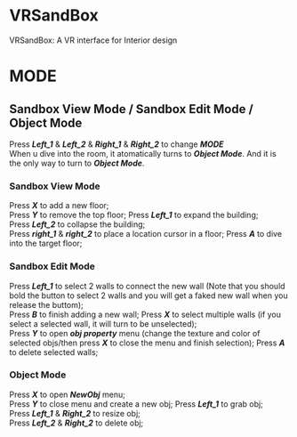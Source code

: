 # VRSandBox
VRSandBox: A VR interface for Interior design

# MODE  
## Sandbox View Mode / Sandbox Edit Mode / Object Mode  
Press ***Left_1*** & ***Left_2*** & ***Right_1*** & ***Right_2*** to change ***MODE***  
When u dive into the room, it atomatically turns to ***Object Mode***. And it is the only way to turn to ***Object Mode***.  

### Sandbox View Mode
Press ***X*** to add a new floor;  
Press ***Y*** to remove the top floor; 
Press ***Left_1*** to expand the building;  
Press ***Left_2*** to collapse the building;  
Press ***right_1*** & ***right_2*** to place a location cursor in a floor; 
Press ***A*** to dive into the target floor; 

### Sandbox Edit Mode
Press ***Left_1*** to select 2 walls to connect the new wall (Note that you should bold the button to select 2 walls and you will get a faked new wall when you release the buttom);  
Press ***B*** to finish adding a new wall; 
Press ***X*** to select multiple walls (if you select a selected wall, it will turn to be unselected);  
Press ***Y*** to open ***obj property*** menu (change the texture and color of selected objs/then press ***X*** to close the menu and finish selection); 
Press ***A*** to delete selected walls; 

### Object Mode
Press ***X*** to open ***NewObj*** menu;  
Press ***Y*** to close menu and create a new obj; 
Press ***Left_1*** to grab obj;  
Press ***Left_1*** & ***Right_2*** to resize obj;  
Press ***Left_2*** & ***Right_2*** to delete obj;  
